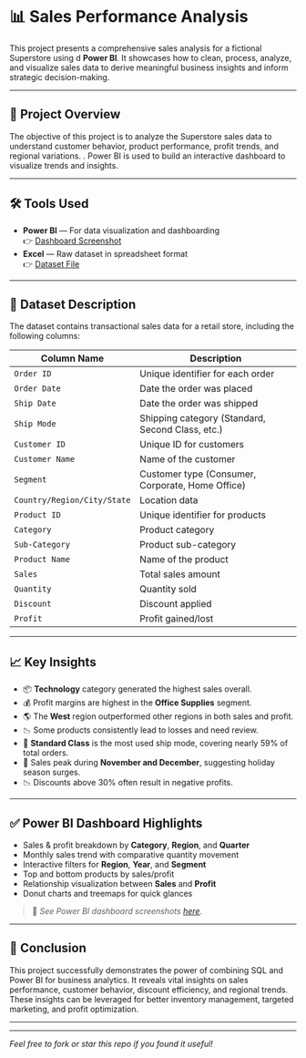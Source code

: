 
# 📊 Sales Performance Analysis

This project presents a comprehensive sales analysis for a fictional Superstore using d **Power BI**. It showcases how to clean, process, analyze, and visualize sales data to derive meaningful business insights and inform strategic decision-making.

---

## 🧾 Project Overview

The objective of this project is to analyze the Superstore sales data to understand customer behavior, product performance, profit trends, and regional variations. . Power BI is used to build an interactive dashboard to visualize trends and insights.

---

## 🛠️ Tools Used

- **Power BI** — For data visualization and dashboarding  
  👉 [Dashboard Screenshot](./Superstore_Sales_Data_Analysis.png)
- **Excel** — Raw dataset in spreadsheet format  
  👉 [Dataset File](./DataSet/Superstore_Orders_Data.xlsx)

---

## 📂 Dataset Description

The dataset contains transactional sales data for a retail store, including the following columns:

| Column Name       | Description |
|-------------------|-------------|
| `Order ID`        | Unique identifier for each order |
| `Order Date`      | Date the order was placed |
| `Ship Date`       | Date the order was shipped |
| `Ship Mode`       | Shipping category (Standard, Second Class, etc.) |
| `Customer ID`     | Unique ID for customers |
| `Customer Name`   | Name of the customer |
| `Segment`         | Customer type (Consumer, Corporate, Home Office) |
| `Country/Region/City/State` | Location data |
| `Product ID`      | Unique identifier for products |
| `Category`        | Product category |
| `Sub-Category`    | Product sub-category |
| `Product Name`    | Name of the product |
| `Sales`           | Total sales amount |
| `Quantity`        | Quantity sold |
| `Discount`        | Discount applied |
| `Profit`          | Profit gained/lost |

---


## 📈 Key Insights

- 📦 **Technology** category generated the highest sales overall.
- 💰 Profit margins are highest in the **Office Supplies** segment.
- 🌎 The **West** region outperformed other regions in both sales and profit.
- 📉 Some products consistently lead to losses and need review.
- 🚚 **Standard Class** is the most used ship mode, covering nearly 59% of total orders.
- 📅 Sales peak during **November and December**, suggesting holiday season surges.
- 📉 Discounts above 30% often result in negative profits.

---

## ✅ Power BI Dashboard Highlights

- Sales & profit breakdown by **Category**, **Region**, and **Quarter**
- Monthly sales trend with comparative quantity movement
- Interactive filters for **Region**, **Year**, and **Segment**
- Top and bottom products by sales/profit
- Relationship visualization between **Sales** and **Profit**
- Donut charts and treemaps for quick glances

> 📍 *See Power BI dashboard screenshots [here](./Superstore_Sales_Data_Analysis.png).*

---

## 🏁 Conclusion

This project successfully demonstrates the power of combining SQL and Power BI for business analytics. It reveals vital insights on sales performance, customer behavior, discount efficiency, and regional trends. These insights can be leveraged for better inventory management, targeted marketing, and profit optimization.

---


---


 *Feel free to fork or star this repo if you found it useful!*
